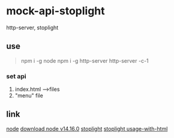 # mock-api-stoplight
http-server, stoplight

## use
> npm i -g node
> npm i -g http-server
> http-server -c-1

### set api
1. index.html -->files
2. "menu" file

## link
[node](https://nodejs.org/en)
[download node v14.16.0](https://nodejs.org/dist/v14.16.0/node-v14.16.0-x64.msi)
[stoplight](https://stoplight.io/open-source/elements)
[stoplight usage-with-html](https://meta.stoplight.io/docs/elements/ZG9jOjMyNjU4OTYz-usage-with-html)
